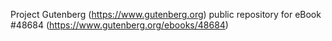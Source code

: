 Project Gutenberg (https://www.gutenberg.org) public repository for eBook #48684 (https://www.gutenberg.org/ebooks/48684)
